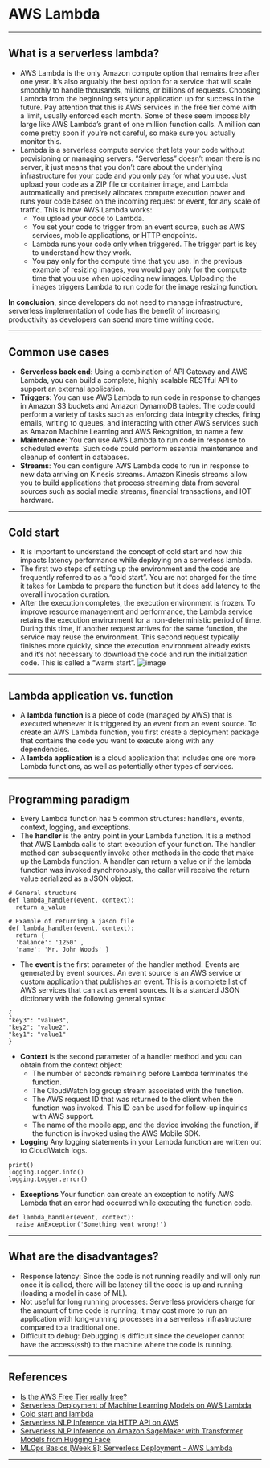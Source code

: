 # AWS Lambda
***

## What is a serverless lambda?
- AWS Lambda is the only Amazon compute option that remains free after one year. It’s also arguably the best option for a service that will scale smoothly to handle thousands, millions, or billions of requests. Choosing Lambda from the beginning sets your application up for success in the future. Pay attention that this is AWS services in the free tier come with a limit, usually enforced each month. Some of these seem impossibly large like AWS Lambda’s grant of one million function calls. A million can come pretty soon if you’re not careful, so make sure you actually monitor this.
- Lambda is a serverless compute service that lets your code without provisioning or managing servers. “Serverless” doesn’t mean there is no server, it just means that you don’t care about the underlying infrastructure for your code and you only pay for what you use. Just upload your code as a ZIP file or container image, and Lambda automatically and precisely allocates compute execution power and runs your code based on the incoming request or event, for any scale of traffic. This is how AWS Lambda works:
  - You upload your code to Lambda.
  - You set your code to trigger from an event source, such as AWS services, mobile applications, or HTTP endpoints.
  - Lambda runs your code only when triggered. The trigger part is key to understand how they work.
  - You pay only for the compute time that you use. In the previous example of resizing images, you would pay only for the compute time that you use when uploading new images. Uploading the images triggers Lambda to run code for the image resizing function.

**In conclusion**, since developers do not need to manage infrastructure, serverless implementation of code has the benefit of increasing productivity as developers can spend more time writing code. 
***

## Common use cases
- **Serverless back end**: Using a combination of API Gateway and AWS Lambda, you can build a complete, highly scalable RESTful API to support an external application.
- **Triggers**: You can use AWS Lambda to run code in response to changes in Amazon S3 buckets and Amazon DynamoDB tables. The code could perform a variety of tasks such as enforcing data integrity checks, firing emails, writing to queues, and interacting with other AWS services such as Amazon Machine Learning and AWS Rekognition, to name a few.
- **Maintenance**: You can use AWS Lambda to run code in response to scheduled events. Such code could perform essential maintenance and cleanup of content in databases.
- **Streams**: You can configure AWS Lambda code to run in response to new data arriving on Kinesis streams. Amazon Kinesis streams allow you to build applications that process streaming data from several sources such as social media streams, financial transactions, and IOT hardware.
***

## Cold start
- It is important to understand the concept of cold start and how this impacts latency performance while deploying on a serverless lambda.
- The first two steps of setting up the environment and the code are frequently referred to as a “cold start”. You are not charged for the time it takes for Lambda to prepare the function but it does add latency to the overall invocation duration.
- After the execution completes, the execution environment is frozen. To improve resource management and performance, the Lambda service retains the execution environment for a non-deterministic period of time. During this time, if another request arrives for the same function, the service may reuse the environment. This second request typically finishes more quickly, since the execution environment already exists and it’s not necessary to download the code and run the initialization code. This is called a “warm start”.
![image](https://user-images.githubusercontent.com/89139139/159456806-794382c7-4801-4121-bb7c-6df25976fe22.png)
***

## Lambda application vs. function
- A **lambda function** is a piece of code (managed by AWS) that is executed whenever it is triggered by an event from an event source. To create an AWS Lambda function, you first create a deployment package that contains the code you want to execute along with any dependencies. 
- A **lambda application** is a cloud application that includes one ore more Lambda functions, as well as potentially other types of services.
***

## Programming paradigm
- Every Lambda function has 5 common structures: handlers, events, context, logging, and exceptions.
- The **handler** is the entry point in your Lambda function. It is a method that AWS Lambda calls to start execution of your function. The handler method can subsequently invoke other methods in the code that make up the Lambda function. A handler can return a value or if the lambda function was invoked synchronously, the caller will receive the return value serialized as a JSON object.
```
# General structure
def lambda_handler(event, context): 
  return a_value

# Example of returning a jason file
def lambda_handler(event, context):  
  return {
  'balance': '1250' ,
  'name': 'Mr. John Woods' }
```
- The **event** is the first parameter of the handler method. Events are generated by event sources. An event source is an AWS service or custom application that publishes an event.  This is a [complete list](http://docs.aws.amazon.com/lambda/latest/dg/invoking-lambda-function.html) of AWS services that can act as event sources. It is a standard JSON dictionary with the following general syntax:
```
{
"key3": "value3", 
"key2": "value2", 
"key1": "value1"
}
```
- **Context** is the second parameter of a handler method and you can obtain from the context object:
  - The number of seconds remaining before Lambda terminates the function.
  - The CloudWatch log group stream associated with the function.
  - The AWS request ID that was returned to the client when the function was invoked. This ID can be used for follow-up inquiries with AWS support.
  - The name of the mobile app, and the device invoking the function, if the function is invoked using the AWS Mobile SDK.
- **Logging** Any logging statements in your Lambda function are written out to CloudWatch logs. 
```
print()
logging.Logger.info()
logging.Logger.error()
```
- **Exceptions** Your function can create an exception to notify AWS Lambda that an error had occurred while executing the function code.
```
def lambda_handler(event, context):
  raise AnException('Something went wrong!')
```
***

## What are the disadvantages?
- Response latency: Since the code is not running readily and will only run once it is called, there will be latency till the code is up and running (loading a model in case of ML).
- Not useful for long running processes: Serverless providers charge for the amount of time code is running, it may cost more to run an application with long-running processes in a serverless infrastructure compared to a traditional one.
- Difficult to debug: Debugging is difficult since the developer cannot have the access(ssh) to the machine where the code is running.
***

## References
- [Is the AWS Free Tier really free?](https://www.lastweekinaws.com/blog/is-the-aws-free-tier-really-free/)
- [Serverless Deployment of Machine Learning Models on AWS Lambda](https://towardsdatascience.com/serverless-deployment-of-machine-learning-models-on-aws-lambda-5bd1ca9b5c42)
- [Cold start and lambda](https://aws.amazon.com/blogs/compute/operating-lambda-performance-optimization-part-1/)
- [Serverless NLP Inference via HTTP API on AWS](https://towardsdatascience.com/serverless-nlp-inference-via-http-api-on-aws-e27ea41d122b)
- [Serverless NLP Inference on Amazon SageMaker with Transformer Models from Hugging Face](https://towardsdatascience.com/serverless-nlp-inference-on-amazon-sagemaker-with-transformer-models-from-hugging-face-4843609a7451)
- [MLOps Basics [Week 8]: Serverless Deployment - AWS Lambda](https://www.ravirajag.dev/blog/mlops-serverless)
***
